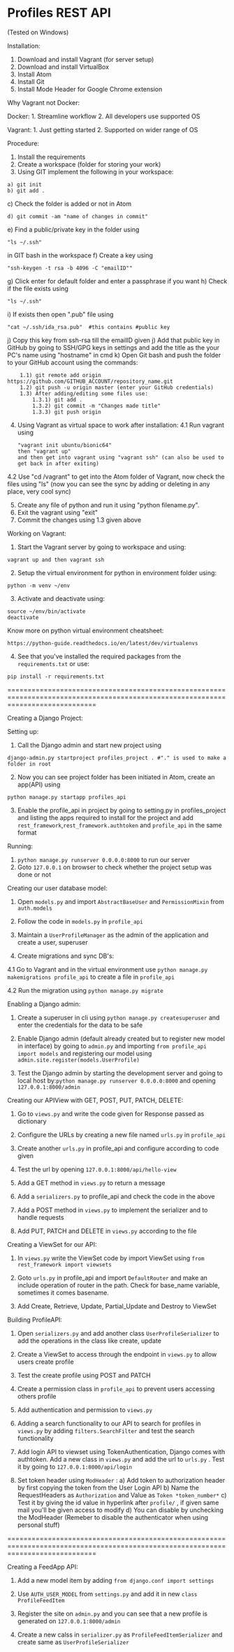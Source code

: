 # Profiles REST API

(Tested on Windows)

Installation:

1. Download and install Vagrant (for server setup)
2. Download and install VirtualBox
3. Install Atom
6. Install Git
7. Install Mode Header for Google Chrome extension

Why Vagrant not Docker:

Docker: 1. Streamline workflow
2. All developers use supported OS

Vagrant: 1. Just getting started
2. Supported on wider range of OS

Procedure:
1. Install the requirements
2. Create a workspace (folder for storing your work)
3. Using GIT implement the following in your workspace:
```
a) git init
b) git add .
```
c) Check the folder is added or not in Atom
```
d) git commit -am "name of changes in commit"
```
e) Find a public/private key in the folder using
```
"ls ~/.ssh"
```
in GIT bash in the workspace
f) Create a key using
```
"ssh-keygen -t rsa -b 4096 -C "emailID""
```
g) Click enter for default folder and enter a passphrase if you want
h) Check if the file exists using
```
"ls ~/.ssh"
```
i) If exists then open ".pub" file using
```
"cat ~/.ssh/ida_rsa.pub"  #this contains #public key
```
j) Copy this key from ssh-rsa till the emailID given
j) Add that public key in GitHub by going to SSH/GPG keys in settings and add the title as the your PC's name using "hostname" in cmd
k) Open Git bash and push the folder to your GitHub account using the commands:
```
	1.1) git remote add origin https://github.com/GITHUB_ACCOUNT/repository_name.git
	1.2) git push -u origin master (enter your GitHub credentials)
	1.3) After adding/editing some files use:
		1.3.1) git add .
		1.3.2) git commit -m "Changes made title"
		1.3.3) git push origin
```
4. Using Vagrant as virtual space to work after installation:
4.1 Run vagrant using
	```
	"vagrant init ubuntu/bionic64"
	then "vagrant up"
	and then get into vagrant using "vagrant ssh" (can also be used to get back in after exiting)
	```
4.2 Use "cd /vagrant" to get into the Atom folder of Vagrant, now check the files using "ls" (now you can see the sync by adding or deleting in any place, very cool sync)

5. Create any file of python and run it using "python filename.py".
6. Exit the vagrant using "exit"
7. Commit the changes using 1.3 given above

Working on Vagrant:
1. Start the Vagrant server by going to workspace and using:
```
vagrant up and then vagrant ssh
```
2. Setup the virtual environment for python in environment folder using:
```
python -m venv ~/env
```
3. Activate and deactivate using:
```
source ~/env/bin/activate
deactivate
```
Know more on python virtual environment cheatsheet:
```
https://python-guide.readthedocs.io/en/latest/dev/virtualenvs
```
4. See that you've installed the required packages from the ```requirements.txt```
or use:
```
pip install -r requirements.txt
```

==================================================================================================================================

Creating a Django Project:

Setting up:

1. Call the Django admin and start new project using
```
django-admin.py startproject profiles_project .	#"." is used to make a folder in root
```
2. Now you can see project folder has been initiated in Atom, create an app(API) using
```
python manage.py startapp profiles_api
```
3. Enable the profile_api in project by going to setting.py in profiles_project and listing the apps required to install for the project and add ```rest_framework```,```rest_framework.authtoken``` and ```profile_api``` in the same format

Running:
1. ```python manage.py runserver 0.0.0.0:8000``` to run our server
2. Goto ```127.0.0.1``` on browser to check whether the project setup was done or not

Creating our user database model:

1. Open ```models.py``` and import ```AbstractBaseUser``` and ```PermissionMixin``` from ```auth.models```

2. Follow the code in ```models.py``` in ```profile_api```

3. Maintain a ```UserProfileManager``` as the admin of the application and create a user, superuser

4. Create migrations and sync DB's:

4.1 Go to Vagrant and in the virtual environment use ```python manage.py makemigrations profile_api``` to create a file in ```profile_api```

4.2 Run the migration using ```python manage.py migrate```

Enabling a Django admin:

1. Create a superuser in cli using ```python manage.py createsuperuser``` and enter the credentials for the data to be safe

2. Enable Django admin (default already created but to register new model in interface) by going to ```admin.py``` and importing ```from profile_api import models``` and registering our model using ```admin.site.register(models.UserProfile)```

3. Test the Django admin by starting the development server and going to local host by:```python manage.py runserver 0.0.0.0:8000``` and opening ```127.0.0.1:8000/admin```

Creating our APIView with GET, POST, PUT, PATCH, DELETE:

1. Go to ```views.py``` and write the code given for Response passed as dictionary

2. Configure the URLs by creating a new file named ```urls.py``` in ```profile_api```

3. Create another ```urls.py``` in profile_api and configure according to code given

4. Test the url by opening ```127.0.0.1:8000/api/hello-view```

5. Add a GET method in ```views.py``` to return a message

5. Add a ```serializers.py``` to profile_api and check the code in the above

6. Add a POST method in ```views.py``` to implement the serializer and to handle requests

7. Add PUT, PATCH and DELETE in ```views.py``` according to the file

Creating a ViewSet for our API:

1. In  ```views.py``` write the ViewSet code by import ViewSet using ```from rest_framework import viewsets```

2. Goto ```urls.py``` in profile_api and import ```DefaultRouter``` and make an include operation of router in the path. Check for base_name variable, sometimes it comes basename.

3. Add Create, Retrieve, Update, Partial_Update and Destroy to ViewSet

Building ProfileAPI:

1. Open ```serializers.py``` and add another class ```UserProfileSerializer``` to add the operations in the class like create, update

2. Create a ViewSet to access through the endpoint in ```views.py``` to allow users create profile

3. Test the create profile using POST and PATCH

4. Create a permission class in ```profile_api``` to prevent users accessing others profile

5. Add authentication and permission to ```views.py```

6. Adding a search functionality to our API to search for profiles in ```views.py``` by adding ```filters.SearchFilter``` and test the search functionality

7. Add login API to viewset using TokenAuthentication, Django comes with authtoken. Add a new class in ```views.py``` and add the url to ```urls.py``` . Test it by going to ```127.0.0.1:8000/api/login```

8. Set token header using ```ModHeader``` :
a) Add token to authorization header by first copying the token from the User Login API
b) Name the RequestHeaders as ```Authorization``` and Value as ```Token *token_number*```
c) Test it by giving the id value in hyperlink after ```profile/``` , if given same mail you'll be given access to modify
d) You can disable by unchecking the ModHeader (Remeber to disable the authenticator when using personal stuff)


==================================================================================================================================

Creating a FeedApp API:

1. Add a new model item by adding ```from django.conf import settings```

2. Use ```AUTH_USER_MODEL``` from ```settings.py``` and add it in new ```class ProfileFeedItem```

3. Register the site on ```admin.py``` and you can see that a new profile is generated on ```127.0.0.1:8000/admin```

4. Create a new calss in ```serializer.py``` as ```ProfileFeedItemSerializer``` and create same as ```UserProfileSerializer```
